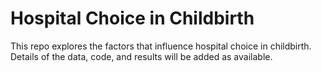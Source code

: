 # Hospital Choice in Childbirth

This repo explores the factors that influence hospital choice in childbirth. Details of the data, code, and results will be added as available.